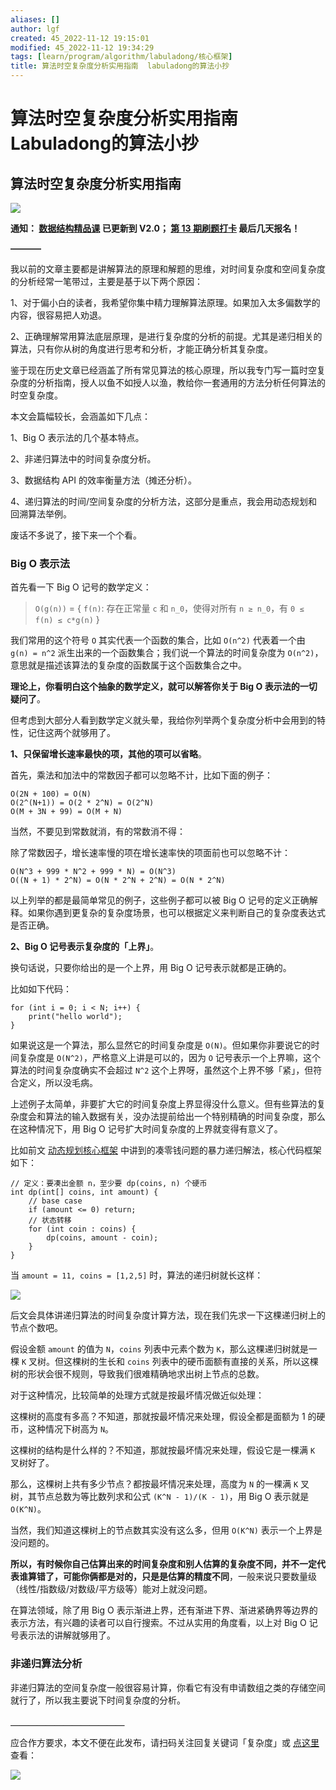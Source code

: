 ```yaml
---
aliases: []
author: lgf
created: 45_2022-11-12 19:15:01
modified: 45_2022-11-12 19:34:29
tags: [learn/program/algorithm/labuladong/核心框架]
title: 算法时空复杂度分析实用指南  labuladong的算法小抄
---
```

# 算法时空复杂度分析实用指南 Labuladong的算法小抄
## 算法时空复杂度分析实用指南

[![](https://labuladong.gitee.io/algo/images/souyisou1.png)](https://labuladong.gitee.io/algo/images/souyisou1.png)

**通知： [数据结构精品课](https://aep.h5.xeknow.com/s/1XJHEO) 已更新到 V2.0； [第 13 期刷题打卡](https://mp.weixin.qq.com/s/eUG2OOzY3k_ZTz-CFvtv5Q) 最后几天报名！**

**———–**

我以前的文章主要都是讲解算法的原理和解题的思维，对时间复杂度和空间复杂度的分析经常一笔带过，主要是基于以下两个原因：

1、对于偏小白的读者，我希望你集中精力理解算法原理。如果加入太多偏数学的内容，很容易把人劝退。

2、正确理解常用算法底层原理，是进行复杂度的分析的前提。尤其是递归相关的算法，只有你从树的角度进行思考和分析，才能正确分析其复杂度。

鉴于现在历史文章已经涵盖了所有常见算法的核心原理，所以我专门写一篇时空复杂度的分析指南，授人以鱼不如授人以渔，教给你一套通用的方法分析任何算法的时空复杂度。

本文会篇幅较长，会涵盖如下几点：

1、Big O 表示法的几个基本特点。

2、非递归算法中的时间复杂度分析。

3、数据结构 API 的效率衡量方法（摊还分析）。

4、递归算法的时间/空间复杂度的分析方法，这部分是重点，我会用动态规划和回溯算法举例。

废话不多说了，接下来一个个看。

### Big O 表示法

首先看一下 Big O 记号的数学定义：

> `O(g(n))` = { `f(n)`: 存在正常量 `c` 和 `n_0`，使得对所有 `n ≥ n_0`，有 `0 ≤ f(n) ≤ c*g(n)` }

我们常用的这个符号 `O` 其实代表一个函数的集合，比如 `O(n^2)` 代表着一个由 `g(n) = n^2` 派生出来的一个函数集合；我们说一个算法的时间复杂度为 `O(n^2)`，意思就是描述该算法的复杂度的函数属于这个函数集合之中。

**理论上，你看明白这个抽象的数学定义，就可以解答你关于 Big O 表示法的一切疑问了**。

但考虑到大部分人看到数学定义就头晕，我给你列举两个复杂度分析中会用到的特性，记住这两个就够用了。

**1、只保留增长速率最快的项，其他的项可以省略**。

首先，乘法和加法中的常数因子都可以忽略不计，比如下面的例子：

```
O(2N + 100) = O(N)
O(2^(N+1)) = O(2 * 2^N) = O(2^N)
O(M + 3N + 99) = O(M + N)
```

当然，不要见到常数就消，有的常数消不得：

除了常数因子，增长速率慢的项在增长速率快的项面前也可以忽略不计：

```
O(N^3 + 999 * N^2 + 999 * N) = O(N^3)
O((N + 1) * 2^N) = O(N * 2^N + 2^N) = O(N * 2^N)
```

以上列举的都是最简单常见的例子，这些例子都可以被 Big O 记号的定义正确解释。如果你遇到更复杂的复杂度场景，也可以根据定义来判断自己的复杂度表达式是否正确。

**2、Big O 记号表示复杂度的「上界」**。

换句话说，只要你给出的是一个上界，用 Big O 记号表示就都是正确的。

比如如下代码：

```
for (int i = 0; i < N; i++) {
    print("hello world");
}
```

如果说这是一个算法，那么显然它的时间复杂度是 `O(N)`。但如果你非要说它的时间复杂度是 `O(N^2)`，严格意义上讲是可以的，因为 `O` 记号表示一个上界嘛，这个算法的时间复杂度确实不会超过 `N^2` 这个上界呀，虽然这个上界不够「紧」，但符合定义，所以没毛病。

上述例子太简单，非要扩大它的时间复杂度上界显得没什么意义。但有些算法的复杂度会和算法的输入数据有关，没办法提前给出一个特别精确的时间复杂度，那么在这种情况下，用 Big O 记号扩大时间复杂度的上界就变得有意义了。

比如前文 [动态规划核心框架](https://labuladong.gitee.io/algo/3/25/69/) 中讲到的凑零钱问题的暴力递归解法，核心代码框架如下：

```
// 定义：要凑出金额 n，至少要 dp(coins, n) 个硬币
int dp(int[] coins, int amount) {
    // base case
    if (amount <= 0) return;
    // 状态转移
    for (int coin : coins) {
        dp(coins, amount - coin);
    }
}
```

当 `amount = 11, coins = [1,2,5]` 时，算法的递归树就长这样：

[![](https://labuladong.gitee.io/algo/images/%e5%8a%a8%e6%80%81%e8%a7%84%e5%88%92%e8%af%a6%e8%a7%a3%e8%bf%9b%e9%98%b6/5.jpg)](https://labuladong.gitee.io/algo/images/%e5%8a%a8%e6%80%81%e8%a7%84%e5%88%92%e8%af%a6%e8%a7%a3%e8%bf%9b%e9%98%b6/5.jpg)

后文会具体讲递归算法的时间复杂度计算方法，现在我们先求一下这棵递归树上的节点个数吧。

假设金额 `amount` 的值为 `N`，`coins` 列表中元素个数为 `K`，那么这棵递归树就是一棵 `K` 叉树。但这棵树的生长和 `coins` 列表中的硬币面额有直接的关系，所以这棵树的形状会很不规则，导致我们很难精确地求出树上节点的总数。

对于这种情况，比较简单的处理方式就是按最坏情况做近似处理：

这棵树的高度有多高？不知道，那就按最坏情况来处理，假设全都是面额为 1 的硬币，这种情况下树高为 `N`。

这棵树的结构是什么样的？不知道，那就按最坏情况来处理，假设它是一棵满 `K` 叉树好了。

那么，这棵树上共有多少节点？都按最坏情况来处理，高度为 `N` 的一棵满 `K` 叉树，其节点总数为等比数列求和公式 `(K^N - 1)/(K - 1)`，用 Big O 表示就是 `O(K^N)`。

当然，我们知道这棵树上的节点数其实没有这么多，但用 `O(K^N)` 表示一个上界是没问题的。

**所以，有时候你自己估算出来的时间复杂度和别人估算的复杂度不同，并不一定代表谁算错了，可能你俩都是对的，只是是估算的精度不同**，一般来说只要数量级（线性/指数级/对数级/平方级等）能对上就没问题。

在算法领域，除了用 Big O 表示渐进上界，还有渐进下界、渐进紧确界等边界的表示方法，有兴趣的读者可以自行搜索。不过从实用的角度看，以上对 Big O 记号表示法的讲解就够用了。

### 非递归算法分析

非递归算法的空间复杂度一般很容易计算，你看它有没有申请数组之类的存储空间就行了，所以我主要说下时间复杂度的分析。

**＿＿＿＿＿＿＿＿＿＿＿＿＿**

应合作方要求，本文不便在此发布，请扫码关注回复关键词「复杂度」或 [点这里](https://appktavsiei5995.pc.xiaoe-tech.com/detail/i_6298794ce4b09dda12708bf0/1) 查看：

[![](https://labuladong.gitee.io/algo/images/qrcode.jpg)](https://labuladong.gitee.io/algo/images/qrcode.jpg)